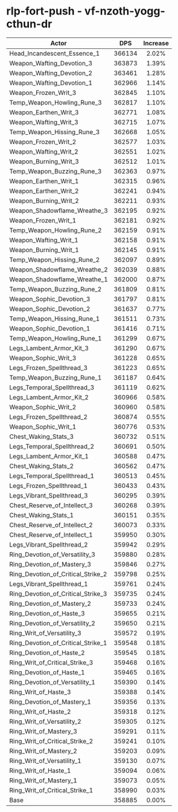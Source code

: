 # rlp-fort-push - vf-nzoth-yogg-cthun-dr
| Actor | DPS | Increase |
|---|:---:|:---:|
|Head_Incandescent_Essence_1|366134|2.02%|
|Weapon_Wafting_Devotion_3|363873|1.39%|
|Weapon_Wafting_Devotion_2|363461|1.28%|
|Weapon_Wafting_Devotion_1|362966|1.14%|
|Weapon_Frozen_Writ_3|362845|1.10%|
|Temp_Weapon_Howling_Rune_3|362817|1.10%|
|Weapon_Earthen_Writ_3|362771|1.08%|
|Weapon_Wafting_Writ_3|362715|1.07%|
|Temp_Weapon_Hissing_Rune_3|362668|1.05%|
|Weapon_Frozen_Writ_2|362577|1.03%|
|Weapon_Wafting_Writ_2|362551|1.02%|
|Weapon_Burning_Writ_3|362512|1.01%|
|Temp_Weapon_Buzzing_Rune_3|362363|0.97%|
|Weapon_Earthen_Writ_1|362315|0.96%|
|Weapon_Earthen_Writ_2|362241|0.94%|
|Weapon_Burning_Writ_2|362211|0.93%|
|Weapon_Shadowflame_Wreathe_3|362195|0.92%|
|Weapon_Frozen_Writ_1|362181|0.92%|
|Temp_Weapon_Howling_Rune_2|362159|0.91%|
|Weapon_Wafting_Writ_1|362158|0.91%|
|Weapon_Burning_Writ_1|362145|0.91%|
|Temp_Weapon_Hissing_Rune_2|362097|0.89%|
|Weapon_Shadowflame_Wreathe_2|362039|0.88%|
|Weapon_Shadowflame_Wreathe_1|362000|0.87%|
|Temp_Weapon_Buzzing_Rune_2|361809|0.81%|
|Weapon_Sophic_Devotion_3|361797|0.81%|
|Weapon_Sophic_Devotion_2|361637|0.77%|
|Temp_Weapon_Hissing_Rune_1|361511|0.73%|
|Weapon_Sophic_Devotion_1|361416|0.71%|
|Temp_Weapon_Howling_Rune_1|361299|0.67%|
|Legs_Lambent_Armor_Kit_3|361290|0.67%|
|Weapon_Sophic_Writ_3|361228|0.65%|
|Legs_Frozen_Spellthread_3|361223|0.65%|
|Temp_Weapon_Buzzing_Rune_1|361187|0.64%|
|Legs_Temporal_Spellthread_3|361119|0.62%|
|Legs_Lambent_Armor_Kit_2|360966|0.58%|
|Weapon_Sophic_Writ_2|360960|0.58%|
|Legs_Frozen_Spellthread_2|360874|0.55%|
|Weapon_Sophic_Writ_1|360776|0.53%|
|Chest_Waking_Stats_3|360732|0.51%|
|Legs_Temporal_Spellthread_2|360691|0.50%|
|Legs_Lambent_Armor_Kit_1|360588|0.47%|
|Chest_Waking_Stats_2|360562|0.47%|
|Legs_Temporal_Spellthread_1|360513|0.45%|
|Legs_Frozen_Spellthread_1|360433|0.43%|
|Legs_Vibrant_Spellthread_3|360295|0.39%|
|Chest_Reserve_of_Intellect_3|360268|0.39%|
|Chest_Waking_Stats_1|360151|0.35%|
|Chest_Reserve_of_Intellect_2|360073|0.33%|
|Chest_Reserve_of_Intellect_1|359950|0.30%|
|Legs_Vibrant_Spellthread_2|359942|0.29%|
|Ring_Devotion_of_Versatility_3|359880|0.28%|
|Ring_Devotion_of_Mastery_3|359846|0.27%|
|Ring_Devotion_of_Critical_Strike_2|359798|0.25%|
|Legs_Vibrant_Spellthread_1|359761|0.24%|
|Ring_Devotion_of_Critical_Strike_3|359735|0.24%|
|Ring_Devotion_of_Mastery_2|359733|0.24%|
|Ring_Devotion_of_Haste_3|359655|0.21%|
|Ring_Devotion_of_Versatility_2|359650|0.21%|
|Ring_Writ_of_Versatility_3|359572|0.19%|
|Ring_Devotion_of_Critical_Strike_1|359548|0.18%|
|Ring_Devotion_of_Haste_2|359545|0.18%|
|Ring_Writ_of_Critical_Strike_3|359468|0.16%|
|Ring_Devotion_of_Haste_1|359465|0.16%|
|Ring_Devotion_of_Versatility_1|359390|0.14%|
|Ring_Writ_of_Haste_3|359388|0.14%|
|Ring_Devotion_of_Mastery_1|359356|0.13%|
|Ring_Writ_of_Haste_2|359318|0.12%|
|Ring_Writ_of_Versatility_2|359305|0.12%|
|Ring_Writ_of_Mastery_3|359291|0.11%|
|Ring_Writ_of_Critical_Strike_2|359241|0.10%|
|Ring_Writ_of_Mastery_2|359203|0.09%|
|Ring_Writ_of_Versatility_1|359130|0.07%|
|Ring_Writ_of_Haste_1|359094|0.06%|
|Ring_Writ_of_Mastery_1|359073|0.05%|
|Ring_Writ_of_Critical_Strike_1|358990|0.03%|
|Base|358885|0.00%|
